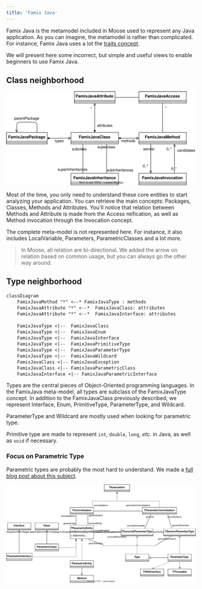 ```yaml
---
title: 'Famix Java'
---
```


Famix Java is the metamodel included in Moose used to represent any Java application.
As you can imagine, the metamodel is rather than complicated.
For instance, Famix Java uses a lot the [traits concept](/developers/predefinedEntities).

We will present here some incorrect, but simple and useful views to enable beginners to use Famix Java.

## Class neighborhood

![Parametric schema](./img/class-neighborhood.drawio.svg)

Most of the time, you only need to understand these core entities to start analyzing your application.
You can retrieve the main concepts: Packages, Classes, Methods and Attributes.
You'll notice that relation between Methods and Attribute is made from the Access reification, as well as Method invocation through the Invocation concept.

The complete meta-model is not represented here.
For instance, it also includes LocalVariable, Parameters, ParametricClasses and a lot more.

> In Moose, all relation are bi-directional.
> We added the arrow on relation based on common usage, but you can always go the other way around.

## Type neighborhood

```mermaid
classDiagram
    FamixJavaMethod "*" <--* FamixJavaType : methods
    FamixJavaAttribute "*" <--*  FamixJavaClass: attributes
    FamixJavaAttribute "*" <--*  FamixJavaInterface: attributes

    FamixJavaType <|--  FamixJavaClass
    FamixJavaType <|--  FamixJavaEnum
    FamixJavaType <|--  FamixJavaInterface
    FamixJavaType <|--  FamixJavaPrimitiveType
    FamixJavaType <|--  FamixJavaParameterType
    FamixJavaType <|--  FamixJavaWildcard
    FamixJavaClass <|-- FamixJavaException
    FamixJavaClass <|-- FamixJavaParametricClass
    FamixJavaInterface <|-- FamixJavaParametricInterface
```

Types are the central pieces of Object-Oriented programming languages.
In the FamixJava meta-model, all types are subclass of the FamixJavaType concept.
In addition to the FamixJavaClass previously described, we represent Interface, Enum, PrimitiveType, ParameterType, and Wildcard.

ParameterType and Wildcard are mostly used when looking for parametric type.

Primitive type are made to represent `int`, `double`, `long`, *etc.* in Java, as well as `void` if necessary.

### Focus on Parametric Type

Parametric types are probably the most hard to understand.
We made a [full blog post about this subject](/blog/2023-07-13-parametric).

![Parametric schema](./img/parametrics.drawio.svg)
